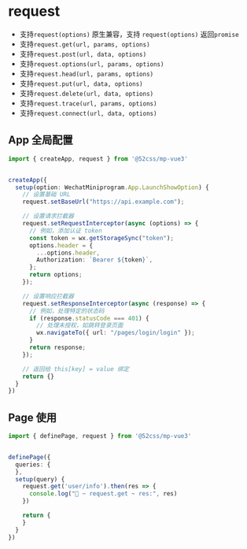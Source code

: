 # request

  * 支持`request(options)` 原生兼容，支持 `request(options)` 返回`promise`
  * 支持`request.get(url, params, options)`
  * 支持`request.post(url, data, options)`
  * 支持`request.options(url, params, options)`
  * 支持`request.head(url, params, options)`
  * 支持`request.put(url, data, options)`
  * 支持`request.delete(url, data, options)`
  * 支持`request.trace(url, params, options)`
  * 支持`request.connect(url, data, options)`

## App 全局配置

```ts
import { createApp, request } from '@52css/mp-vue3'


createApp({
  setup(option: WechatMiniprogram.App.LaunchShowOption) {
    // 设置基础 URL
    request.setBaseUrl("https://api.example.com");

    // 设置请求拦截器
    request.setRequestInterceptor(async (options) => {
      // 例如，添加认证 token
      const token = wx.getStorageSync("token");
      options.header = {
        ...options.header,
        Authorization: `Bearer ${token}`,
      };
      return options;
    });

    // 设置响应拦截器
    request.setResponseInterceptor(async (response) => {
      // 例如，处理特定的状态码
      if (response.statusCode === 401) {
        // 处理未授权，如跳转登录页面
        wx.navigateTo({ url: "/pages/login/login" });
      }
      return response;
    });

    // 返回给 this[key] = value 绑定
    return {}
  }
})
```

## Page 使用

```ts
import { definePage, request } from '@52css/mp-vue3'


definePage({
  queries: {
  },
  setup(query) {
    request.get('user/info').then(res => {
      console.log("🚀 ~ request.get ~ res:", res)
    })

    return {
    }
  }
})
```
